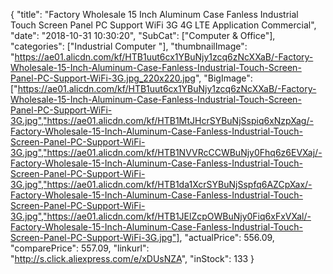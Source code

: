{
	"title": "Factory Wholesale 15 Inch Aluminum Case Fanless Industrial Touch Screen Panel PC Support WiFi 3G 4G LTE Application Commercial",
	"date": "2018-10-31 10:30:20",
	"SubCat": ["Computer & Office"],
	"categories": ["Industrial Computer "],
	"thumbnailImage": "https://ae01.alicdn.com/kf/HTB1uut6cx1YBuNjy1zcq6zNcXXaB/-Factory-Wholesale-15-Inch-Aluminum-Case-Fanless-Industrial-Touch-Screen-Panel-PC-Support-WiFi-3G.jpg_220x220.jpg",
	"BigImage": ["https://ae01.alicdn.com/kf/HTB1uut6cx1YBuNjy1zcq6zNcXXaB/-Factory-Wholesale-15-Inch-Aluminum-Case-Fanless-Industrial-Touch-Screen-Panel-PC-Support-WiFi-3G.jpg","https://ae01.alicdn.com/kf/HTB1MtJHcrSYBuNjSspiq6xNzpXag/-Factory-Wholesale-15-Inch-Aluminum-Case-Fanless-Industrial-Touch-Screen-Panel-PC-Support-WiFi-3G.jpg","https://ae01.alicdn.com/kf/HTB1NVVRcCCWBuNjy0Fhq6z6EVXaj/-Factory-Wholesale-15-Inch-Aluminum-Case-Fanless-Industrial-Touch-Screen-Panel-PC-Support-WiFi-3G.jpg","https://ae01.alicdn.com/kf/HTB1da1XcrSYBuNjSspfq6AZCpXax/-Factory-Wholesale-15-Inch-Aluminum-Case-Fanless-Industrial-Touch-Screen-Panel-PC-Support-WiFi-3G.jpg","https://ae01.alicdn.com/kf/HTB1JElZcpOWBuNjy0Fiq6xFxVXal/-Factory-Wholesale-15-Inch-Aluminum-Case-Fanless-Industrial-Touch-Screen-Panel-PC-Support-WiFi-3G.jpg"],
	"actualPrice": 556.09,
	"comparePrice": 557.09,
	"linkurl": "http://s.click.aliexpress.com/e/xDUsNZA",
	"inStock": 133
}
